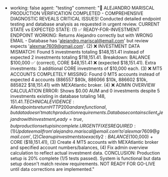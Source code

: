 - working: false
          agent: "testing"
          comment: "🚨 ALEJANDRO MARISCAL PRODUCTION VERIFICATION COMPLETED - COMPREHENSIVE DIAGNOSTIC REVEALS CRITICAL ISSUES! Conducted detailed endpoint testing and database analysis as requested in urgent review. CURRENT STATE vs EXPECTED STATE: (1) ✅ READY-FOR-INVESTMENT ENDPOINT WORKING: Returns Alejandro correctly but with WRONG EMAIL - Database has 'alejandro.mariscal@email.com' but review expects 'alexmar7609@gmail.com'. (2) ❌ INVESTMENT DATA MISMATCH: Found 5 investments totaling $148,151.41 instead of expected 2 investments totaling $118,151.41. Breakdown: BALANCE $100,000 ✅ (correct), CORE $48,151.41 ❌ (expected $18,151.41). Extra investments: 3 additional CORE investments of $10,000 each. (3) ❌ MT5 ACCOUNTS COMPLETELY MISSING: Found 0 MT5 accounts instead of expected 4 accounts (886557 $80k, 886066 $10k, 886602 $10k, 885822 $18,151.41) with MEXAtlantic broker. (4) ❌ ADMIN OVERVIEW CALCULATION ERROR: Shows $0.00 AUM and 0 investments despite 5 investments existing in database totaling $148,151.41. TECHNICAL EVIDENCE: All endpoints return HTTP 200 and are functional, but data doesn't match production requirements. Database contains client_alejandro with investment_ready=true, but production setup is incomplete. URGENT FIXES REQUIRED: (1) Update email from 'alejandro.mariscal@email.com' to 'alexmar7609@gmail.com', (2) Clean up investments to exactly 2: BALANCE ($100,000) + CORE ($18,151.41), (3) Create 4 MT5 accounts with MEXAtlantic broker and specified account numbers/balances, (4) Fix admin overview calculation to reflect actual investment data. CONCLUSION: Production setup is 20% complete (1/5 tests passed). System is functional but data setup doesn't match review requirements. NOT READY FOR GO-LIVE until data corrections are implemented."